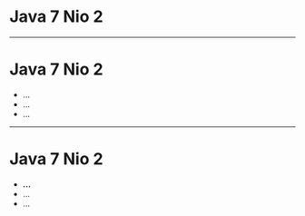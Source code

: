 <!-- footer: Static site generator kata -->

# Java 7 Nio 2

---

# Java 7 Nio 2

 - ... 
 - ... 
 - ...

---

# Java 7 Nio 2

 - ***...***
 - ... 
 - ...

